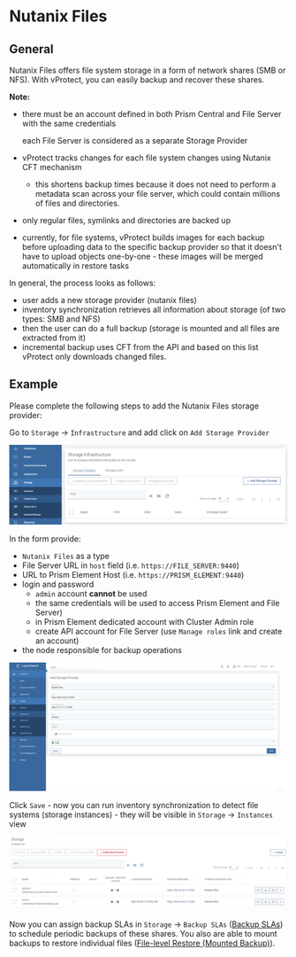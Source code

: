 # Nutanix Files

## General

Nutanix Files offers file system storage in a form of network shares \(SMB or NFS\). With vProtect, you can easily backup and recover these shares.

**Note:**

* there must be an account defined in both Prism Central and File Server with the same credentials

  each File Server is considered as a separate Storage Provider

* vProtect tracks changes for each file system changes using Nutanix CFT mechanism
  * this shortens backup times because it does not need to perform a metadata scan across your file server, which could contain millions of files and directories.
* only regular files, symlinks and directories are backed up
* currently, for file systems, vProtect builds images for each backup before uploading data to the specific backup provider so that it doesn't have to upload objects one-by-one - these images will be merged automatically in restore tasks

In general, the process looks as follows:

* user adds a new storage provider \(nutanix files\)
* inventory synchronization retrieves all information about storage \(of two types: SMB and NFS\)
* then the user can do a full backup \(storage is mounted and all files are extracted from it\)
* incremental backup uses CFT from the API and based on this list vProtect only downloads changed files.

## Example

Please complete the following steps to add the Nutanix Files storage provider:

Go to `Storage` -&gt; `Infrastructure` and add click on `Add Storage Provider`

![](../../../.gitbook/assets/storage-providers-infrastructure.png)

In the form provide:

* `Nutanix Files` as a type 
* File Server URL in `host` field \(i.e. `https://FILE_SERVER:9440`\)
* URL to Prism Element Host \(i.e. `https://PRISM_ELEMENT:9440`\)
* login and password
  * `admin` account **cannot** be used
  * the same credentials will be used to access Prism Element and File Server\)
  * in Prism Element dedicated account with Cluster Admin role
  * create API account for File Server \(use `Manage roles` link and create an account\)
* the node responsible for backup operations

![](../../../.gitbook/assets/storage-providers-infrastructure-create-new.png)

Click `Save` - now you can run inventory synchronization to detect file systems \(storage instances\) - they will be visible in `Storage` -&gt; `Instances` view

![](../../../.gitbook/assets/storage-providers-instances%20%281%29.png)

Now you can assign backup SLAs in `Storage` -&gt; `Backup SLAs` \([Backup SLAs](../../../administration/applications/backup-slas.md)\) to schedule periodic backups of these shares. You also are able to mount backups to restore individual files \([File-level Restore \(Mounted Backup\)](../../../administration/storage-providers/file-level-restore-mounted-backup.md)\).

